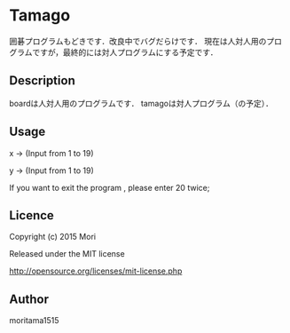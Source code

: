Tamago
====
囲碁プログラムもどきです．改良中でバグだらけです． 
現在は人対人用のプログラムですが，最終的には対人プログラムにする予定です．

## Description
boardは人対人用のプログラムです．
tamagoは対人プログラム（の予定）．

## Usage
x -> (Input from 1 to 19)

y -> (Input from 1 to 19)

If you want to exit the program , please enter 20 twice; 

## Licence
Copyright (c) 2015 Mori

Released under the MIT license

http://opensource.org/licenses/mit-license.php

## Author
moritama1515
